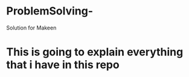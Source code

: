 # ProblemSolving-
Solution for Makeen  
# This is going to explain everything that i have in this repo  
